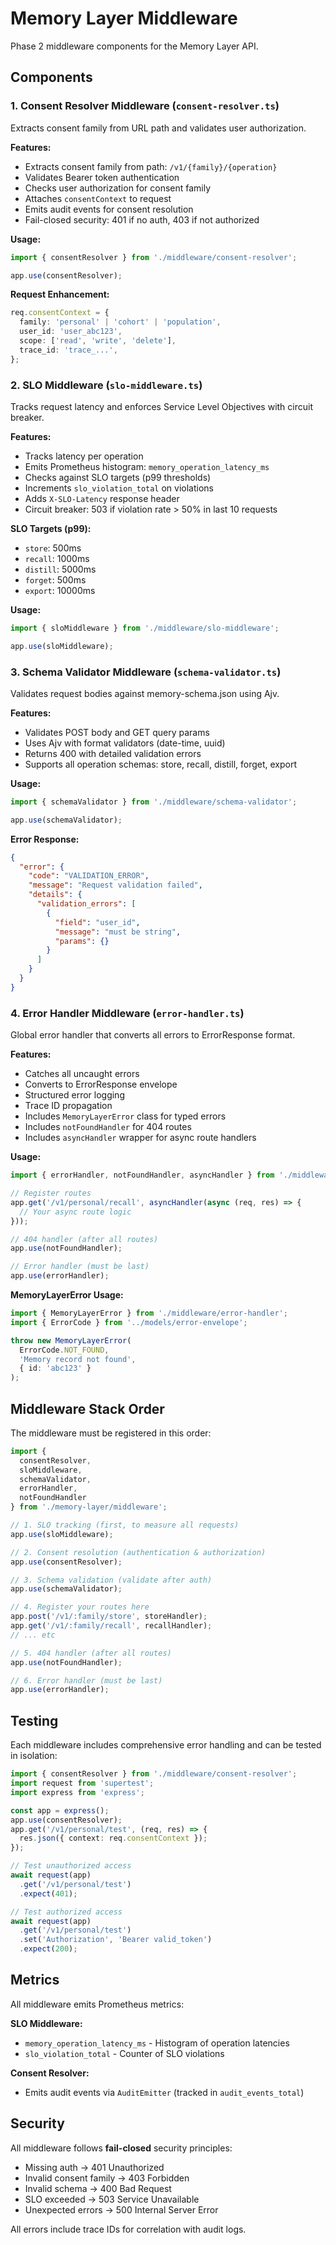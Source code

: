 # Memory Layer Middleware

Phase 2 middleware components for the Memory Layer API.

## Components

### 1. Consent Resolver Middleware (`consent-resolver.ts`)

Extracts consent family from URL path and validates user authorization.

**Features:**
- Extracts consent family from path: `/v1/{family}/{operation}`
- Validates Bearer token authentication
- Checks user authorization for consent family
- Attaches `consentContext` to request
- Emits audit events for consent resolution
- Fail-closed security: 401 if no auth, 403 if not authorized

**Usage:**
```typescript
import { consentResolver } from './middleware/consent-resolver';

app.use(consentResolver);
```

**Request Enhancement:**
```typescript
req.consentContext = {
  family: 'personal' | 'cohort' | 'population',
  user_id: 'user_abc123',
  scope: ['read', 'write', 'delete'],
  trace_id: 'trace_...',
};
```

### 2. SLO Middleware (`slo-middleware.ts`)

Tracks request latency and enforces Service Level Objectives with circuit breaker.

**Features:**
- Tracks latency per operation
- Emits Prometheus histogram: `memory_operation_latency_ms`
- Checks against SLO targets (p99 thresholds)
- Increments `slo_violation_total` on violations
- Adds `X-SLO-Latency` response header
- Circuit breaker: 503 if violation rate > 50% in last 10 requests

**SLO Targets (p99):**
- `store`: 500ms
- `recall`: 1000ms
- `distill`: 5000ms
- `forget`: 500ms
- `export`: 10000ms

**Usage:**
```typescript
import { sloMiddleware } from './middleware/slo-middleware';

app.use(sloMiddleware);
```

### 3. Schema Validator Middleware (`schema-validator.ts`)

Validates request bodies against memory-schema.json using Ajv.

**Features:**
- Validates POST body and GET query params
- Uses Ajv with format validators (date-time, uuid)
- Returns 400 with detailed validation errors
- Supports all operation schemas: store, recall, distill, forget, export

**Usage:**
```typescript
import { schemaValidator } from './middleware/schema-validator';

app.use(schemaValidator);
```

**Error Response:**
```json
{
  "error": {
    "code": "VALIDATION_ERROR",
    "message": "Request validation failed",
    "details": {
      "validation_errors": [
        {
          "field": "user_id",
          "message": "must be string",
          "params": {}
        }
      ]
    }
  }
}
```

### 4. Error Handler Middleware (`error-handler.ts`)

Global error handler that converts all errors to ErrorResponse format.

**Features:**
- Catches all uncaught errors
- Converts to ErrorResponse envelope
- Structured error logging
- Trace ID propagation
- Includes `MemoryLayerError` class for typed errors
- Includes `notFoundHandler` for 404 routes
- Includes `asyncHandler` wrapper for async route handlers

**Usage:**
```typescript
import { errorHandler, notFoundHandler, asyncHandler } from './middleware/error-handler';

// Register routes
app.get('/v1/personal/recall', asyncHandler(async (req, res) => {
  // Your async route logic
}));

// 404 handler (after all routes)
app.use(notFoundHandler);

// Error handler (must be last)
app.use(errorHandler);
```

**MemoryLayerError Usage:**
```typescript
import { MemoryLayerError } from './middleware/error-handler';
import { ErrorCode } from '../models/error-envelope';

throw new MemoryLayerError(
  ErrorCode.NOT_FOUND,
  'Memory record not found',
  { id: 'abc123' }
);
```

## Middleware Stack Order

The middleware must be registered in this order:

```typescript
import {
  consentResolver,
  sloMiddleware,
  schemaValidator,
  errorHandler,
  notFoundHandler
} from './memory-layer/middleware';

// 1. SLO tracking (first, to measure all requests)
app.use(sloMiddleware);

// 2. Consent resolution (authentication & authorization)
app.use(consentResolver);

// 3. Schema validation (validate after auth)
app.use(schemaValidator);

// 4. Register your routes here
app.post('/v1/:family/store', storeHandler);
app.get('/v1/:family/recall', recallHandler);
// ... etc

// 5. 404 handler (after all routes)
app.use(notFoundHandler);

// 6. Error handler (must be last)
app.use(errorHandler);
```

## Testing

Each middleware includes comprehensive error handling and can be tested in isolation:

```typescript
import { consentResolver } from './middleware/consent-resolver';
import request from 'supertest';
import express from 'express';

const app = express();
app.use(consentResolver);
app.get('/v1/personal/test', (req, res) => {
  res.json({ context: req.consentContext });
});

// Test unauthorized access
await request(app)
  .get('/v1/personal/test')
  .expect(401);

// Test authorized access
await request(app)
  .get('/v1/personal/test')
  .set('Authorization', 'Bearer valid_token')
  .expect(200);
```

## Metrics

All middleware emits Prometheus metrics:

**SLO Middleware:**
- `memory_operation_latency_ms` - Histogram of operation latencies
- `slo_violation_total` - Counter of SLO violations

**Consent Resolver:**
- Emits audit events via `AuditEmitter` (tracked in `audit_events_total`)

## Security

All middleware follows **fail-closed** security principles:

- Missing auth → 401 Unauthorized
- Invalid consent family → 403 Forbidden
- Invalid schema → 400 Bad Request
- SLO exceeded → 503 Service Unavailable
- Unexpected errors → 500 Internal Server Error

All errors include trace IDs for correlation with audit logs.
